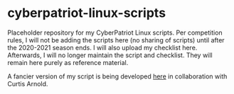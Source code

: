 # cyberpatriot-linux-scripts
Placeholder repository for my CyberPatriot Linux scripts. Per competition rules, I will not be adding the scripts here (no sharing of scripts) until after the 2020-2021 season ends. I will also upload my checklist here. Afterwards, I will no longer maintain the script and checklist. They will remain here purely as reference material.

A fancier version of my script is being developed [here](https://github.com/Shri3kinband1t/linuxlockdown/blob/main/Ubuntu-locker.sh) in collaboration with Curtis Arnold.
